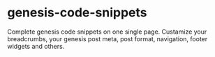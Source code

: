 genesis-code-snippets
=====================

Complete genesis code snippets on one single page. Custamize your breadcrumbs, your genesis post meta, post format, navigation, footer widgets and others.

